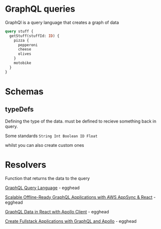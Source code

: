 # GraphQL queries

GraphQl is a query language that creates a graph of data

```graphql
query stuff {
  getStuff(stuffId: ID) {
    pizza {
      pepperoni
      cheese
      olives
    }
    motobike
  }
}
```

# Schemas

## typeDefs

Defining the type of the data. must be defined to recieve something back in query.

Some standards `String Int Boolean ID Float`

whilst you can also create custom ones

# Resolvers

Function that returns the data to the query

[GraphQL Query Language](https://egghead.io/courses/graphql-query-language) - egghead

[Scalable Offline-Ready GraphQL Applications with AWS AppSync & React](https://egghead.io/courses/scalable-offline-ready-graphql-applications-with-aws-appsync-react) - egghead

[GraphQL Data in React with Apollo Client](https://egghead.io/courses/graphql-data-in-react-with-apollo-client) - egghead

[Create Fullstack Applications with GraphQL and Apollo](https://egghead.io/playlists/create-fullstack-applications-with-graphql-and-apollo-794dc9c7) - egghead
